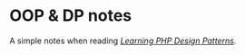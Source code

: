 # OOP & DP notes

A simple notes when reading [*Learning PHP Design Patterns*](https://www.amazon.com/Learning-Design-Patterns-William-Sanders/dp/1449344917).

